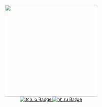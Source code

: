 
<div id="header" align="center">
  <img src="https://media.giphy.com/media/3ornk57KwDXf81rjWM/giphy.gif" width="300"/>
</div>

<div id="badges" align="center">
  <a href="https://essentucky.itch.io">
    <img src="https://img.shields.io/badge/Itch.io-orange?style=for-the-badge&logo=itchio&logoColor=white" alt="Itch.io Badge"/>
  </a>
  <a href="https://spb.hh.ru/resume/9e6257f5ff098196dd0039ed1f4d56326b3355">
    <img src="https://img.shields.io/badge/hh.ru-red?style=for-the-badge&logo=headhunter&logoColor=white" alt="hh.ru Badge"/>
  </a>
</div>

